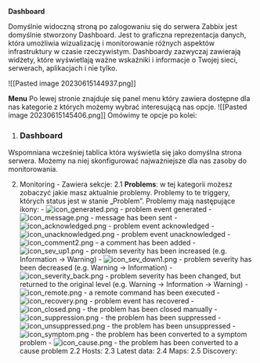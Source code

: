 
**Dashboard**

Domyślnie widoczną stroną po zalogowaniu się do serwera Zabbix jest domyślnie stworzony Dashboard. 
Jest to graficzna reprezentacja danych, która umożliwia wizualizację i monitorowanie różnych aspektów infrastruktury w czasie rzeczywistym. Dashboardy zazwyczaj zawierają widżety, które wyświetlają ważne wskaźniki i informacje o Twojej sieci, serwerach, aplikacjach i nie tylko.


![[Pasted image 20230615144937.png]]

**Menu**
Po lewej stronie znajduje się panel menu który zawiera dostępne dla nas kategorie z których możemy wybrać interesującą nas opcje. 
![[Pasted image 20230615145406.png]]
Omówimy te opcje po kolei: 

1. ### Dashboard
Wspomniana wcześniej tablica która wyświetla się jako domyślna strona serwera. Możemy na niej skonfigurować najważniejsze dla nas zasoby do monitorowania. 

2. Monitoring - Zawiera sekcje:
	2.1 **Problems**: w tej kategorii możesz zobaczyć jakie masz aktualnie problemy. Problemy to te triggery, których status jest w stanie „Problem”. Problemy mają następujące ikony:
		- ![icon_generated.png](https://www.zabbix.com/documentation/current/assets/en/manual/web_interface/frontend_sections/monitoring/icon_generated.png) - problem event generated
		- ![icon_message.png](https://www.zabbix.com/documentation/current/assets/en/manual/web_interface/frontend_sections/monitoring/icon_message.png) - message has been sent
		- ![icon_acknowledged.png](https://www.zabbix.com/documentation/current/assets/en/manual/web_interface/frontend_sections/monitoring/icon_acknowledged.png) - problem event acknowledged
		- ![icon_unacknowledged.png](https://www.zabbix.com/documentation/current/assets/en/manual/web_interface/frontend_sections/monitoring/icon_unacknowledged.png) - problem event unacknowledged
		- ![icon_comment2.png](https://www.zabbix.com/documentation/current/assets/en/manual/web_interface/frontend_sections/monitoring/icon_comment2.png) - a comment has been added
		- ![icon_sev_up1.png](https://www.zabbix.com/documentation/current/assets/en/manual/web_interface/frontend_sections/monitoring/icon_sev_up1.png) - problem severity has been increased (e.g. Information → Warning)
		- ![icon_sev_down1.png](https://www.zabbix.com/documentation/current/assets/en/manual/web_interface/frontend_sections/monitoring/icon_sev_down1.png) - problem severity has been decreased (e.g. Warning → Information)
		- ![icon_severity_back.png](https://www.zabbix.com/documentation/current/assets/en/manual/web_interface/frontend_sections/monitoring/icon_severity_back.png) - problem severity has been changed, but returned to the original level (e.g. Warning → Information → Warning)
		- ![icon_remote.png](https://www.zabbix.com/documentation/current/assets/en/manual/web_interface/frontend_sections/monitoring/icon_remote.png) - a remote command has been executed
		- ![icon_recovery.png](https://www.zabbix.com/documentation/current/assets/en/manual/web_interface/frontend_sections/monitoring/icon_recovery.png) - problem event has recovered
		- ![icon_closed.png](https://www.zabbix.com/documentation/current/assets/en/manual/web_interface/frontend_sections/monitoring/icon_closed.png) - the problem has been closed manually
		- ![icon_suppression.png](https://www.zabbix.com/documentation/current/assets/en/manual/web_interface/frontend_sections/monitoring/icon_suppression.png) - the problem has been suppressed
		- ![icon_unsuppressed.png](https://www.zabbix.com/documentation/current/assets/en/manual/web_interface/frontend_sections/monitoring/icon_unsuppressed.png) - the problem has been unsuppressed
		- ![icon_symptom.png](https://www.zabbix.com/documentation/current/assets/en/manual/web_interface/frontend_sections/monitoring/icon_symptom.png) - the problem has been converted to a symptom problem
		- ![icon_cause.png](https://www.zabbix.com/documentation/current/assets/en/manual/web_interface/frontend_sections/monitoring/icon_cause.png) - the problem has been converted to a cause problem
	2.2 Hosts: 
	2.3 Latest data:
	2.4 Maps: 
	2.5 Discovery: